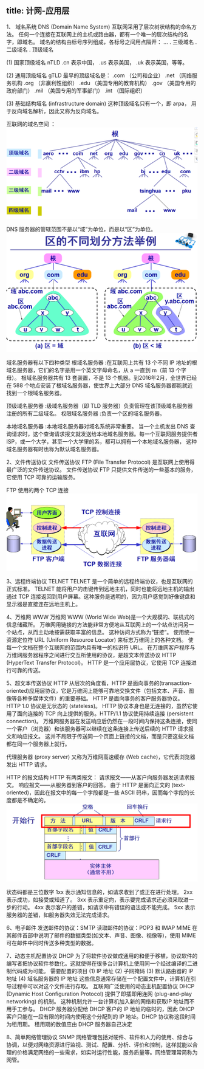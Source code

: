 title: 计网-应用层
---

1、 域名系统 DNS (Domain Name System)
互联网采用了层次树状结构的命名方法。
任何一个连接在互联网上的主机或路由器，都有一个唯一的层次结构的名字，即域名。
域名的结构由标号序列组成，各标号之间用点隔开： … . 三级域名 . 二级域名 . 顶级域名

(1) 国家顶级域名 nTLD
	.cn 表示中国，
	.us 表示美国，
	.uk 表示英国，等等。

(2) 通用顶级域名 gTLD
	最早的顶级域名是：
	.com	（公司和企业）
	.net	（网络服务机构
	.org	（非赢利性组织）
	.edu	（美国专用的教育机构）
	.gov	（美国专用的政府部门）
	.mil	（美国专用的军事部门）
	.int	（国际组织）

(3) 基础结构域名 (infrastructure domain)
	这种顶级域名只有一个，即 arpa，
	用于反向域名解析，因此又称为反向域名。

互联网的域名空间 ：
![Image text](https://github.com/Tingzi123/blog/blob/master/_posts/picture/netapp1.png?raw=true)

DNS 服务器的管辖范围不是以“域”为单位，而是以“区”为单位。  
![Image text](https://github.com/Tingzi123/blog/blob/master/_posts/picture/netapp2.png?raw=true)

域名服务器有以下四种类型 
根域名服务器 :在互联网上共有 13 个不同 IP 地址的根域名服务器，它们的名字是用一个英文字母命名，从 a  一直到 m（前 13 个字母）。
根域名服务器共有 13 套装置，不是 13 个机器。到2016年2月，全世界已经在 588 个地点安装了根域名服务器，使世界上大部分 DNS 域名服务器都能就近找到一个根域名服务器。 

顶级域名服务器 :级域名服务器（即 TLD 服务器）负责管理在该顶级域名服务器注册的所有二级域名。
权限域名服务器 :负责一个区的域名服务器。

本地域名服务器 :本地域名服务器对域名系统非常重要。
当一个主机发出 DNS 查询请求时，这个查询请求报文就发送给本地域名服务器。每一个互联网服务提供者 ISP，或一个大学，甚至一个大学里的系，都可以拥有一个本地域名服务器，
这种域名服务器有时也称为默认域名服务器。 

2、文件传送协议
文件传送协议 FTP (File Transfer Protocol) 是互联网上使用得最广泛的文件传送协议。
文件传送协议 FTP 只提供文件传送的一些基本的服务，它使用 TCP 可靠的运输服务。

FTP 使用的两个 TCP 连接
![Image text](https://github.com/Tingzi123/blog/blob/master/_posts/picture/netapp3.png?raw=true)

3、远程终端协议 TELNET
TELNET 是一个简单的远程终端协议，也是互联网的正式标准。
TELNET 能将用户的击键传到远地主机，同时也能将远地主机的输出通过 TCP 连接返回到用户屏幕。这种服务是透明的，因为用户感觉到好像键盘和显示器是直接连在远地主机上。 

4、万维网 WWW
万维网 WWW (World Wide Web)是一个大规模的、联机式的信息储藏所。
万维网用链接的方法能非常方便地从互联网上的一个站点访问另一个站点，从而主动地按需获取丰富的信息。
这种访问方式称为“链接”。
使用统一资源定位符 URL (Uniform Resource Locator) 来标志万维网上的各种文档。
使每一个文档在整个互联网的范围内具有唯一的标识符 URL。 
在万维网客户程序与万维网服务器程序之间进行交互所使用的协议，是超文本传送协议 HTTP (HyperText Transfer Protocol)。
HTTP 是一个应用层协议，它使用 TCP 连接进行可靠的传送。 

5、超文本传送协议 HTTP 
从层次的角度看，HTTP 是面向事务的(transaction-oriented)应用层协议，它是万维网上能够可靠地交换文件（包括文本、声音、图像等各种多媒体文件）的重要基础。
HTTP 是面向事务的客户服务器协议。
HTTP 1.0 协议是无状态的 (stateless)。
HTTP 协议本身也是无连接的，虽然它使用了面向连接的 TCP 向上提供的服务。HTTP/1.1 协议使用持续连接 (persistent connection)。
万维网服务器在发送响应后仍然在一段时间内保持这条连接，使同一个客户（浏览器）和该服务器可以继续在这条连接上传送后续的 HTTP 请求报文和响应报文。
这并不局限于传送同一个页面上链接的文档，而是只要这些文档都在同一个服务器上就行。

代理服务器 (proxy server) 又称为万维网高速缓存 (Web cache)，它代表浏览器发出 HTTP 请求。

HTTP 的报文结构 HTTP 有两类报文：
请求报文——从客户向服务器发送请求报文。
响应报文——从服务器到客户的回答。
由于 HTTP 是面向正文的 (text-oriented)，因此在报文中的每一个字段都是一些 ASCII 码串，因而每个字段的长度都是不确定的。
![Image text](https://github.com/Tingzi123/blog/blob/master/_posts/picture/netapp4.png?raw=true)

状态码都是三位数字 
1xx 表示通知信息的，如请求收到了或正在进行处理。
2xx 表示成功，如接受或知道了。
3xx 表示重定向，表示要完成请求还必须采取进一步的行动。
4xx 表示客户的差错，如请求中有错误的语法或不能完成。
5xx 表示服务器的差错，如服务器失效无法完成请求。

6、电子邮件
发送邮件的协议：SMTP
读取邮件的协议：POP3 和 IMAP
MIME 在其邮件首部中说明了邮件的数据类型(如文本、声音、图像、视像等)，使用 MIME 可在邮件中同时传送多种类型的数据。 

7、动态主机配置协议 DHCP
为了将软件协议做成通用的和便于移植，协议软件的编写者把协议软件参数化。这就使得在很多台计算机上使用同一个经过编译的二进制代码成为可能。
需要配置的项目
	(1) IP 地址
	(2) 子网掩码
	(3) 默认路由器的 IP 地址
	(4) 域名服务器的 IP 地址
这些信息通常存储在一个配置文件中，计算机在引导过程中可以对这个文件进行存取。 
互联网广泛使用的动态主机配置协议 DHCP (Dynamic Host Configuration Protocol) 提供了即插即用连网 (plug-and-play networking) 的机制。
这种机制允许一台计算机加入新的网络和获取IP 地址而不用手工参与。
DHCP 服务器分配给 DHCP 客户的 IP 地址的临时的，因此 DHCP 客户只能在一段有限的时间内使用这个分配到的 IP 地址。DHCP 协议称这段时间为租用期。 
租用期的数值应由 DHCP 服务器自己决定

8、简单网络管理协议 SNMP
网络管理包括对硬件、软件和人力的使用、综合与协调，以便对网络资源进行监视、测试、配置、分析、评价和控制，这样就能以合理的价格满足网络的一些需求，如实时运行性能，服务质量等。网络管理常简称为网管。
